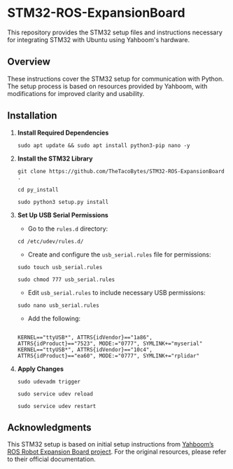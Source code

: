 # STM32-ROS-ExpansionBoard

This repository provides the STM32 setup files and instructions necessary for integrating STM32 with Ubuntu using Yahboom's hardware.

## Overview

These instructions cover the STM32 setup for communication with Python. The setup process is based on resources provided by Yahboom, with modifications for improved clarity and usability.

## Installation

1. **Install Required Dependencies**
    ```
    sudo apt update && sudo apt install python3-pip nano -y

2. **Install the STM32 Library**
    ```
    git clone https://github.com/TheTacoBytes/STM32-ROS-ExpansionBoard .
  
    cd py_install
  
    sudo python3 setup.py install
    ```

3. **Set Up USB Serial Permissions**
   - Go to the `rules.d` directory:
    ```
    cd /etc/udev/rules.d/
    ```
    
   - Create and configure the `usb_serial.rules` file for permissions:
    ```
    sudo touch usb_serial.rules

    sudo chmod 777 usb_serial.rules
    ```

   - Edit `usb_serial.rules` to include necessary USB permissions:

    ```
    sudo nano usb_serial.rules
    ```
    
   - Add the following:
    ```
    
    KERNEL=="ttyUSB*", ATTRS{idVendor}=="1a86", ATTRS{idProduct}=="7523", MODE:="0777", SYMLINK+="myserial"
    KERNEL=="ttyUSB*", ATTRS{idVendor}=="10c4", ATTRS{idProduct}=="ea60", MODE:="0777", SYMLINK+="rplidar"
    ```

5. **Apply Changes**
   ```
   sudo udevadm trigger
 
   sudo service udev reload
   
   sudo service udev restart
   ```

## Acknowledgments

This STM32 setup is based on initial setup instructions from [Yahboom’s ROS Robot Expansion Board project](https://github.com/YahboomTechnology/ROS-robot-expansion-board). For the original resources, please refer to their official documentation.
